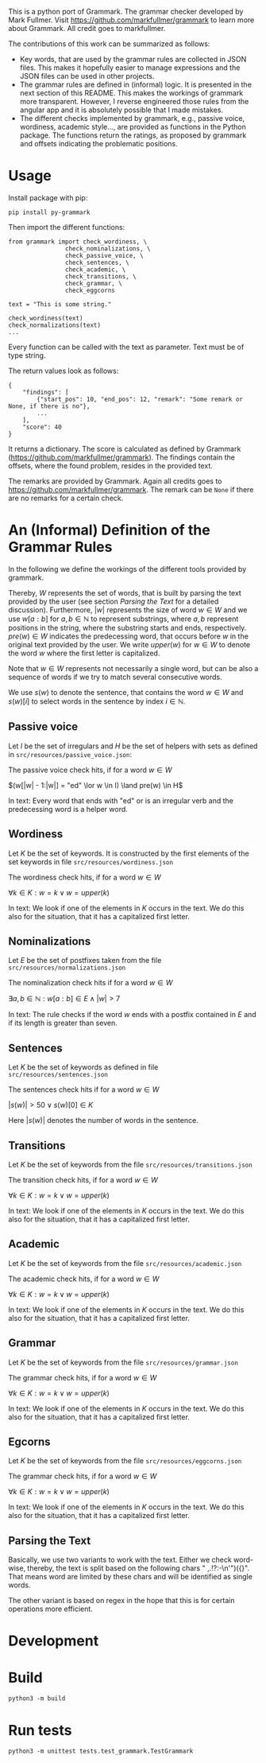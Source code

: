 This is a python port of Grammark. The grammar checker developed by Mark Fullmer.
Visit https://github.com/markfullmer/grammark to learn more about Grammark.
All credit goes to markfullmer.

The contributions of this work can be summarized as follows:

* Key words, that are used by the grammar rules are collected in JSON files. This makes it hopefully easier to manage expressions and the JSON files can be used in other projects.
* The grammar rules are defined in (informal) logic. It is presented in the next section of this README. This makes the workings of grammark more transparent. However, I reverse engineered those rules from the angular app and it is absolutely possible that I made mistakes.
* The different checks implemented by grammark, e.g., passive voice, wordiness, academic style..., are provided as functions in the Python package. The functions return the ratings, as proposed by grammark and offsets indicating the problematic positions.

# Usage

Install package with pip:

```
pip install py-grammark
```
Then import the different functions:

```
from grammark import check_wordiness, \
				check_nominalizations, \
				check_passive_voice, \
				check_sentences, \
				check_academic, \
				check_transitions, \
				check_grammar, \
				check_eggcorns

text = "This is some string."

check_wordiness(text)
check_normalizations(text)
...
```
Every function can be called with the text as parameter. Text must be of type string.

The return values look as follows:

```
{
	"findings": [
		{"start_pos": 10, "end_pos": 12, "remark": "Some remark or None, if there is no"},
		...
	],
	"score": 40
}
```

It returns a dictionary. The score is calculated as defined by Grammark (https://github.com/markfullmer/grammark).
The findings contain the offsets, where the found problem, resides in the provided text.

The remarks are provided by Grammark. Again all credits goes to https://github.com/markfullmer/grammark.
The remark can be `None` if there are no remarks for a certain check.

# An (Informal) Definition of the Grammar Rules

In the following we define the workings of the different tools provided by grammark.

Thereby, $W$ represents the set of words, that is built by parsing the text provided by the user (see section *Parsing the Text* for a detailed discussion).
Furthermore, $|w|$ represents the size of word $w \in W$ and we use $w[a:b]$ for $a,b \in \mathbb{N}$ to represent substrings, where $a,b$ represent positions in the string, where the substring starts and ends, respectively.
$pre(w) \in W$ indicates the predecessing word, that occurs before $w$ in the original text provided by the user.
We write $upper(w)$ for $w \in W$ to denote the word $w$ where the first letter is capitalized.

Note that $w \in W$ represents not necessarily a single word, but can be also a sequence of words if we try to match several consecutive words.

We use $s(w)$ to denote the sentence, that contains the word $w \in W$ and $s(w)[i]$ to select words in the sentence by index $i \in \mathbb{N}$.

## Passive voice

Let $I$ be the set of irregulars and $H$ be the set of helpers with sets as defined in `src/resources/passive_voice.json`:

The passive voice check hits, if for a word $w \in W$

$(w[|w| - 1:|w|] = "ed" \lor w \in I) \land pre(w) \in H$

In text: Every word that ends with "ed" or is an irregular verb and the predecessing word is a helper word.

## Wordiness

Let $K$ be the set of keywords. It is constructed by the first elements of the set keywords in file `src/resources/wordiness.json`

The wordiness check hits, if for a word $w \in W$

$\forall k \in K: w = k \lor w = upper(k)$

In text: We look if one of the elements in $K$ occurs in the text. We do this also for the situation, that it has a capitalized first letter.

## Nominalizations

Let $E$ be the set of postfixes taken from the file `src/resources/normalizations.json`

The nominalization check hits if for a word $w \in W$

$\exists a,b \in \mathbb{N}: w[a:b] \in E \land |w| > 7$

In text: The rule checks if the word $w$ ends with a postfix contained in $E$ and if its length is greater than seven.

## Sentences

Let $K$ be the set of keywords as defined in file `src/resources/sentences.json`

The sentences check hits if for a word $w \in W$

$|s(w)| > 50 \lor s(w)[0] \in K$

Here $|s(w)|$ denotes the number of words in the sentence.

## Transitions

Let $K$ be the set of keywords from the file `src/resources/transitions.json`

The transition check hits, if for a word $w \in W$

$\forall k \in K: w = k \lor w = upper(k)$

In text: We look if one of the elements in $K$ occurs in the text. We do this also for the situation, that it has a capitalized first letter.

## Academic

Let $K$ be the set of keywords from the file `src/resources/academic.json`

The academic check hits, if for a word $w \in W$

$\forall k \in K: w = k \lor w = upper(k)$

In text: We look if one of the elements in $K$ occurs in the text. We do this also for the situation, that it has a capitalized first letter.

## Grammar

Let $K$ be the set of keywords from the file `src/resources/grammar.json`

The grammar check hits, if for a word $w \in W$

$\forall k \in K: w = k \lor w = upper(k)$

In text: We look if one of the elements in $K$ occurs in the text. We do this also for the situation, that it has a capitalized first letter.

## Egcorns

Let $K$ be the set of keywords from the file `src/resources/eggcorns.json`

The grammar check hits, if for a word $w \in W$

$\forall k \in K: w = k \lor w = upper(k)$

In text: We look if one of the elements in $K$ occurs in the text. We do this also for the situation, that it has a capitalized first letter.

## Parsing the Text

Basically, we use two variants to work with the text. Either we check word-wise, thereby,
the text is split based on the following chars " ,.!?:-\n'\")({}". That means word are
limited by these chars and will be identified as single words.

The other variant is based on regex in the hope that this is for certain operations more efficient.

# Development

# Build

```
python3 -m build
```

# Run tests

```
python3 -m unittest tests.test_grammark.TestGrammark
```
